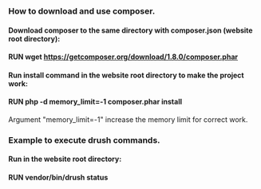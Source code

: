 ### How to download and use composer.
#### Download composer to the same directory with composer.json (website root directory):

#### RUN wget https://getcomposer.org/download/1.8.0/composer.phar

#### Run install command in the website root directory to make the project work:

#### RUN php -d memory_limit=-1 composer.phar install

Argument "memory_limit=-1" increase the memory limit for correct work.

### Example to execute drush commands.
#### Run in the website root directory:
#### RUN vendor/bin/drush status
